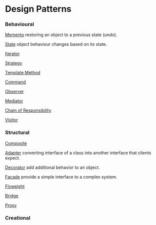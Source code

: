 # Design Patterns

### Behavioural

[Memento](https://github.com/shamy1st/design-pattern-memento-java) restoring an object to a previous state (undo).

[State](https://github.com/shamy1st/design-pattern-state-java) object behaviour changes based on its state.

[Iterator](https://github.com/shamy1st/design-pattern-iterator-java)

[Strategy](https://github.com/shamy1st/design-pattern-strategy-java)

[Template Method](https://github.com/shamy1st/design-pattern-template-java)

[Command](https://github.com/shamy1st/design-pattern-command-java)

[Observer](https://github.com/shamy1st/design-pattern-observer-java)

[Mediator](https://github.com/shamy1st/design-pattern-mediator-java)

[Chain of Responsibility](https://github.com/shamy1st/design-pattern-chain-of-responsibility-java)

[Visitor](https://github.com/shamy1st/design-pattern-visitor-java)

### Structural
[Composite](https://github.com/shamy1st/design-pattern-composite-java)

[Adapter](https://github.com/shamy1st/design-pattern-adapter-java) converting interface of a class into another interface that clients expect.

[Decorator](https://github.com/shamy1st/design-pattern-decorator-java) add additional behavior to an object.

[Facade](https://github.com/shamy1st/design-pattern-facade-java) provide a simple interface to a complex system.

[Flyweight](https://github.com/shamy1st/design-pattern-flyweight-java) 

[Bridge](https://github.com/shamy1st/design-pattern-bridge-java) 

[Proxy](https://github.com/shamy1st/design-pattern-proxy-java) 

### Creational

